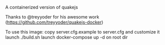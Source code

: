 A containerized version of quakejs

Thanks to @treyyoder for his awesome work (https://github.com/treyyoder/quakejs-docker)

To use this image:
    copy server.cfg.example to server.cfg and customize it
    launch ./build.sh
    launch docker-compose up -d on root dir
